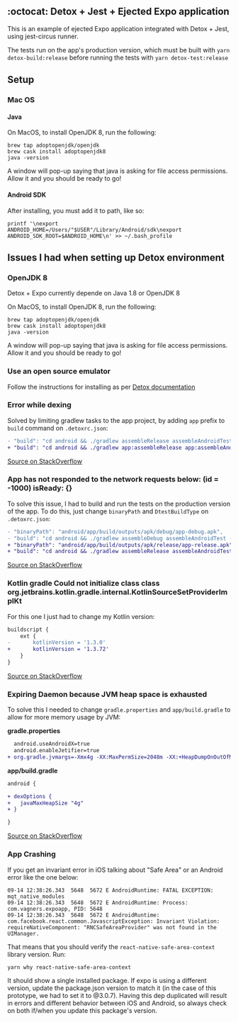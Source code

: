 ## :octocat: Detox + Jest + Ejected Expo application

This is an example of ejected Expo application integrated with Detox + Jest, using jest-circus runner.

The tests run on the app's production version, which must be built with `yarn detox-build:release` before running the tests with `yarn detox-test:release`

## Setup

### Mac OS

#### Java

On MacOS, to install OpenJDK 8, run the following:

```
brew tap adoptopenjdk/openjdk
brew cask install adoptopenjdk8
java -version
```

A window will pop-up saying that java is asking for file access permissions. Allow it and you should be ready to go!

#### Android SDK

After installing, you must add it to path, like so:

```
printf '\nexport ANDROID_HOME=/Users/"$USER"/Library/Android/sdk\nexport ANDROID_SDK_ROOT=$ANDROID_HOME\n' >> ~/.bash_profile
```

## Issues I had when setting up Detox environment

### OpenJDK 8

Detox + Expo currently depende on Java 1.8 or OpenJDK 8

On MacOS, to install OpenJDK 8, run the following:

```
brew tap adoptopenjdk/openjdk
brew cask install adoptopenjdk8
java -version
```

A window will pop-up saying that java is asking for file access permissions. Allow it and you should be ready to go!

### Use an open source emulator

Follow the instructions for installing as per [Detox documentation](https://github.com/wix/Detox/blob/master/docs/Introduction.AndroidDevEnv.md#android-aosp-emulators)

### Error while dexing

Solved by limiting gradlew tasks to the app project, by adding `app` prefix to `build` command on `.detoxrc.json`:

```diff
- "build": "cd android && ./gradlew assembleRelease assembleAndroidTest -DtestBuildType=release && cd ..",
+ "build": "cd android && ./gradlew app:assembleRelease app:assembleAndroidTest -DtestBuildType=release && cd ..",
```

[Source on StackOverflow](https://stackoverflow.com/questions/57723138/detox-build-fails-on-android-error-while-dexing)

### App has not responded to the network requests below: (id = -1000) isReady: {}

To solve this issue, I had to build and run the tests on the production version of the app. To do this, just change `binaryPath` and `DtestBuildType` on `.detoxrc.json`:

```diff
- "binaryPath": "android/app/build/outputs/apk/debug/app-debug.apk",
- "build": "cd android && ./gradlew assembleDebug assembleAndroidTest -DtestBuildType=debug && cd ..",
+ "binaryPath": "android/app/build/outputs/apk/release/app-release.apk",
+ "build": "cd android && ./gradlew assembleRelease assembleAndroidTest -DtestBuildType=release && cd ..",
```

[Source on StackOverflow](https://stackoverflow.com/questions/59329559/detox-jest-app-has-not-responded-to-the-network-requests-below)

### Kotlin gradle Could not initialize class class org.jetbrains.kotlin.gradle.internal.KotlinSourceSetProviderImplKt

For this one I just had to change my Kotlin version:

```diff
buildscript {
    ext {
-       kotlinVersion = '1.3.0'
+       kotlinVersion = '1.3.72'
    }
}
```

[Source on StackOverflow](https://stackoverflow.com/questions/60833542/kotlin-gradle-could-not-initialize-class-class-org-jetbrains-kotlin-gradle-inter)

### Expiring Daemon because JVM heap space is exhausted

To solve this I needed to change `gradle.properties` and `app/build.gradle` to allow for more memory usage by JVM:

**gradle.properties**
```diff
  android.useAndroidX=true
  android.enableJetifier=true
+ org.gradle.jvmargs=-Xmx4g -XX:MaxPermSize=2048m -XX:+HeapDumpOnOutOfMemoryError -Dfile.encoding=UTF-8
```

**app/build.gradle**
```diff
android {

+ dexOptions {
+   javaMaxHeapSize "4g"
+ }

}
```

[Source on StackOverflow](https://stackoverflow.com/questions/59044161/react-native-expiring-daemon-because-jvm-heap-space-is-exhausted?noredirect=1&lq=1)

### App Crashing

If you get an invariant error in iOS talking about "Safe Area" or an Android error like the one below:

```
09-14 12:38:26.343  5648  5672 E AndroidRuntime: FATAL EXCEPTION: mqt_native_modules
09-14 12:38:26.343  5648  5672 E AndroidRuntime: Process: com.vagners.expoapp, PID: 5648
09-14 12:38:26.343  5648  5672 E AndroidRuntime: com.facebook.react.common.JavascriptException: Invariant Violation: requireNativeComponent: "RNCSafeAreaProvider" was not found in the UIManager.
```

That means that you should verify the `react-native-safe-area-context` library version. Run:

`yarn why react-native-safe-area-context`

It should show a single installed package. If expo is using a different version, update the package.json version to match it (in the case of this prototype, we had to set it to @3.0.7). Having this dep duplicated will result in errors and different behavior between iOS and Android, so always check on both if/when you update this package's version.

